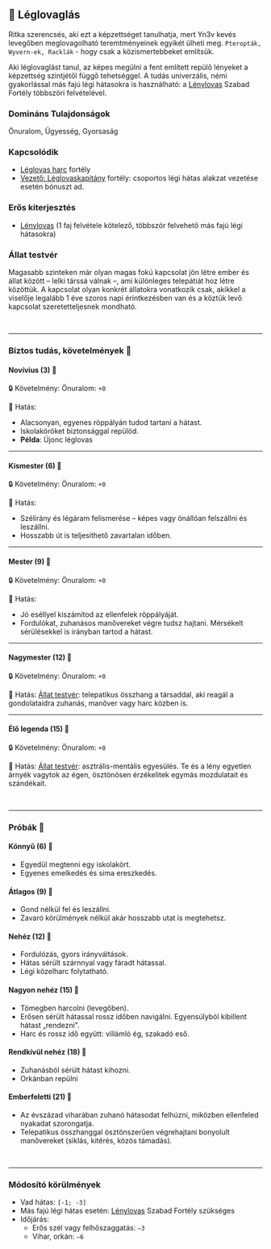 ## 🔵 Léglovaglás

Ritka szerencsés, aki ezt a képzettséget tanulhatja, mert Yn3v kevés levegőben meglovagolható teremtményeinek egyikét ülheti meg. `Pteropták, Wyvern-ek, Racklák` - hogy csak a közismertebbeket említsük.

Aki léglovaglást tanul, az képes megülni a fent említett repülő lényeket a képzettség szintjétől függő tehetséggel. A tudás univerzális, némi gyakorlással más fajú légi hátasokra is használható: a [Lénylovas](../fortelyok.szabad/lenylovas.md) Szabad Fortély többszöri felvételével.

### Domináns Tulajdonságok

Önuralom, Ügyesség, Gyorsaság

### Kapcsolódik

- [Léglovas harc](../fortelyok.harci/leglovas_harc.md) fortély
- [Vezető: Léglovaskapitány](../fortelyok.harci/vezeto_leglovaskapitany.md) fortély: csoportos légi hátas alakzat vezetése esetén bónuszt ad.

### Erős kiterjesztés

- [Lénylovas](../fortelyok.szabad/lenylovas.md) (1 faj felvétele kötelező, többször felvehető más fajú légi hátasokra)

### Állat testvér

Magasabb szinteken már olyan magas fokú kapcsolat jön létre ember és állat között – lelki társsá válnak –, ami különleges telepátiát hoz létre közöttük. A kapcsolat olyan konkrét állatokra vonatkozik csak, akikkel a viselője legalább 1 éve szoros napi érintkezésben van és a köztük levő kapcsolat szeretetteljesnek mondható.

<br />

---
### Biztos tudás, követelmények 📖

#### Novívius (3) 📖

🔒 Követelmény: Önuralom: `+0`

🌟 Hatás:
- Alacsonyan, egyenes röppályán tudod tartani a hátast.
- Iskolaköröket biztonsággal repülöd.
- **Példa**: Újonc léglovas

---
#### Kismester (6) 📖

🔒 Követelmény: Önuralom: `+0`

🌟 Hatás:
- Szélirány és légáram felismerése – képes vagy önállóan felszállni és leszállni.
- Hosszabb út is teljesíthető zavartalan időben.

---
#### Mester (9) 📖

🔒 Követelmény: Önuralom: `+0`

🌟 Hatás:
- Jó eséllyel kiszámítod az ellenfelek röppályáját.
- Fordulókat, zuhanásos manővereket végre tudsz hajtani. Mérsékelt sérülésekkel is irányban tartod a hátast.

---
#### Nagymester (12) 📖

🔒 Követelmény: Önuralom: `+0`

🌟 Hatás: [Állat testvér](#%A1llat-testv%C3%A9r): telepatikus összhang a társaddal, aki reagál a gondolataidra zuhanás, manőver vagy harc közben is.

---
#### Élő legenda (15) 📖

🔒 Követelmény: Önuralom: `+0`

🌟 Hatás: [Állat testvér](#%A1llat-testv%C3%A9r): asztrális-mentális egyesülés. Te és a lény egyetlen árnyék vagytok az égen, ösztönösen érzékelitek egymás mozdulatait és szándékait.

<br />

---
### Próbák 🎲

#### Könnyű (6) 🎲 

- Egyedül megtenni egy iskolakört.
- Egyenes emelkedés és sima ereszkedés.

#### Átlagos (9) 🎲 

- Gond nélkül fel és leszállni.
- Zavaró körülmények nélkül akár hosszabb utat is megtehetsz.

#### Nehéz (12) 🎲 

- Fordulózás, gyors irányváltások.
- Hátas sérült szárnnyal vagy fáradt hátassal.
- Légi közelharc folytatható.

#### Nagyon nehéz (15) 🎲 

- Tömegben harcolni (levegőben).
- Erősen sérült hátassal rossz időben navigálni. Egyensúlyból kibillent hátast „rendezni”.
- Harc és rossz idő együtt: villámló ég, szakadó eső.

#### Rendkívül nehéz (18) 🎲 

- Zuhanásból sérült hátast kihozni.
- Orkánban repülni

#### Emberfeletti (21) 🎲 

- Az évszázad viharában zuhanó hátasodat felhúzni, miközben ellenfeled nyakadat szorongatja.
- Telepatikus összhanggal ösztönszerűen végrehajtani bonyolult manővereket (siklás, kitérés, közös támadás).

<br />

---
### Módosító körülmények

- Vad hátas: `[-1; -3]`
- Más fajú légi hátas esetén: [Lénylovas](../fortelyok.szabad/lenylovas.md) Szabad Fortély szükséges
- Időjárás:
    - Erős szél vagy felhőszaggatás: `–3`
    - Vihar, orkán: `–6`
    